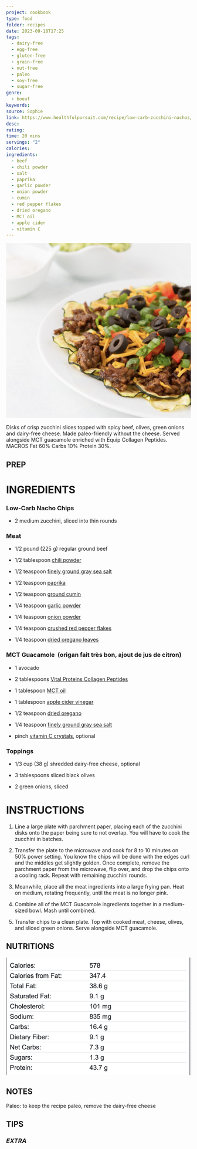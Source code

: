 ```yaml
---
project: cookbook
type: food
folder: recipes
date: 2023-09-18T17:25
tags:
  - dairy-free
  - egg-free
  - gluten-free
  - grain-free
  - nut-free
  - paleo
  - soy-free
  - sugar-free
genre:
  - boeuf
keywords: 
source: Sophie
link: https://www.healthfulpursuit.com/recipe/low-carb-zucchini-nachos/
desc: 
rating: 
time: 20 mins
servings: "2"
calories: 
ingredients:
  - beef
  - chili powder
  - salt
  - paprika
  - garlic powder
  - onion powder
  - cumin
  - red pepper flakes
  - dried oregano
  - MCT oil
  - apple cider
  - vitamin C
---
```


![IMAGE](image_90.png)


Disks of crisp zucchini slices topped with spicy beef, olives, green onions and dairy-free cheese. Made paleo-friendly without the cheese. Served alongside MCT guacamole enriched with Equip Collagen Peptides. MACROS Fat 60% Carbs 10% Protein 30%.


## PREP


# INGREDIENTS

### **Low-Carb Nacho Chips**

- 2 medium zucchini, sliced into thin rounds
    

### **Meat**

- 1/2 pound (225 g) regular ground beef
    
- 1/2 tablespoon [chili powder](http://amzn.to/2mVUP3x)
    
- 1/2 teaspoon [finely ground gray sea salt](http://amzn.to/2nNv7TP)
    
- 1/2 teaspoon [paprika](http://amzn.to/2nNDSxj)
    
- 1/2 teaspoon [ground cumin](http://amzn.to/2nNNSXt)
    
- 1/4 teaspoon [garlic powder](http://amzn.to/2ni2i0j)
    
- 1/4 teaspoon [onion powder](http://amzn.to/2mZvxm1)
    
- 1/4 teaspoon [crushed red pepper flakes](http://amzn.to/2ncoh7a)
    
- 1/4 teaspoon [dried oregano leaves](http://amzn.to/2nNMUug)
    

### **MCT Guacamole  (origan fait très bon, ajout de jus de citron)**

- 1 avocado
    
- 2 tablespoons [Vital Proteins Collagen Peptides](http://amzn.to/2roontG)
    
- 1 tablespoon [MCT oil](http://amzn.to/2ntdo2X)
    
- 1 tablespoon [apple cider vinegar](http://amzn.to/2mW1omG)
    
- 1/2 teaspoon [dried oregano](http://amzn.to/2nNMUug)
    
- 1/4 teaspoon [finely ground gray sea salt](http://amzn.to/2nNv7TP)
    
- pinch [vitamin C crystals](http://amzn.to/2nIGax6), optional
    

### **Toppings**

- 1/3 cup (38 g) shredded dairy-free cheese, optional
    
- 3 tablespoons sliced black olives
    
- 2 green onions, sliced


# INSTRUCTIONS

1. Line a large plate with parchment paper, placing each of the zucchini disks onto the paper being sure to not overlap. You will have to cook the zucchini in batches.
    
2. Transfer the plate to the microwave and cook for 8 to 10 minutes on 50% power setting. You know the chips will be done with the edges curl and the middles get slightly golden. Once complete, remove the parchment paper from the microwave, flip over, and drop the chips onto a cooling rack. Repeat with remaining zucchini rounds.
    
3. Meanwhile, place all the meat ingredients into a large frying pan. Heat on medium, rotating frequently, until the meat is no longer pink.
    
4. Combine all of the MCT Guacamole ingredients together in a medium-sized bowl. Mash until combined.
    
5. Transfer chips to a clean plate. Top with cooked meat, cheese, olives, and sliced green onions. Serve alongside MCT guacamole.


## NUTRITIONS

![IMAGE](image_91.png)



## NOTES

Paleo: to keep the recipe paleo, remove the dairy-free cheese

## TIPS



### *EXTRA*



